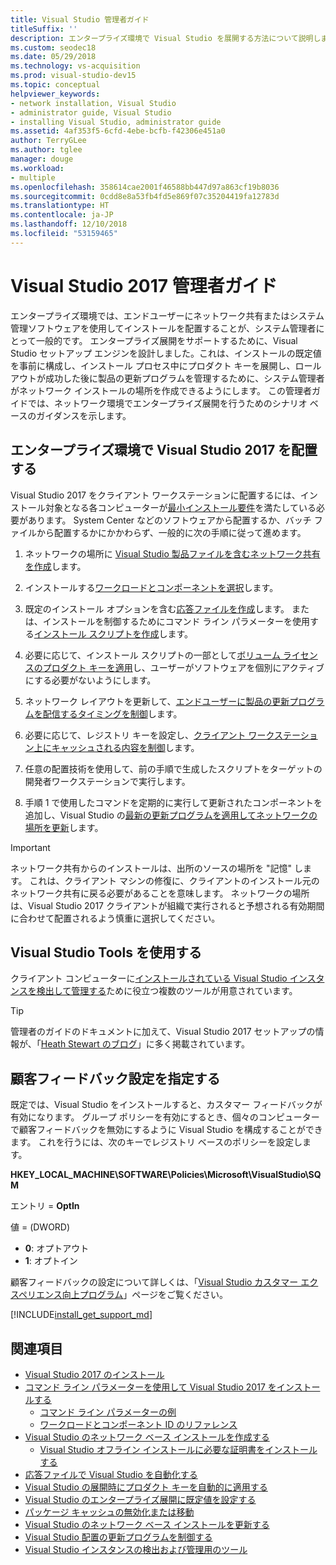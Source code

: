 ```yaml
---
title: Visual Studio 管理者ガイド
titleSuffix: ''
description: エンタープライズ環境で Visual Studio を展開する方法について説明します。
ms.custom: seodec18
ms.date: 05/29/2018
ms.technology: vs-acquisition
ms.prod: visual-studio-dev15
ms.topic: conceptual
helpviewer_keywords:
- network installation, Visual Studio
- administrator guide, Visual Studio
- installing Visual Studio, administrator guide
ms.assetid: 4af353f5-6cfd-4ebe-bcfb-f42306e451a0
author: TerryGLee
ms.author: tglee
manager: douge
ms.workload:
- multiple
ms.openlocfilehash: 358614cae2001f46588bb447d97a863cf19b8036
ms.sourcegitcommit: 0cdd8e8a53fb4fd5e869f07c35204419fa12783d
ms.translationtype: HT
ms.contentlocale: ja-JP
ms.lasthandoff: 12/10/2018
ms.locfileid: "53159465"
---
```

# <a name="visual-studio-2017-administrator-guide"></a>Visual Studio 2017 管理者ガイド

エンタープライズ環境では、エンドユーザーにネットワーク共有またはシステム管理ソフトウェアを使用してインストールを配置することが、システム管理者にとって一般的です。 エンタープライズ展開をサポートするために、Visual Studio セットアップ エンジンを設計しました。これは、インストールの既定値を事前に構成し、インストール プロセス中にプロダクト キーを展開し、ロールアウトが成功した後に製品の更新プログラムを管理するために、システム管理者がネットワーク インストールの場所を作成できるようにします。 この管理者ガイドでは、ネットワーク環境でエンタープライズ展開を行うためのシナリオ ベースのガイダンスを示します。

## <a name="deploy-visual-studio-2017-in-an-enterprise-environment"></a>エンタープライズ環境で Visual Studio 2017 を配置する

Visual Studio 2017 をクライアント ワークステーションに配置するには、インストール対象となる各コンピューターが[最小インストール要件](/visualstudio/productinfo/vs2017-system-requirements-vs)を満たしている必要があります。 System Center などのソフトウェアから配置するか、バッチ ファイルから配置するかにかかわらず、一般的に次の手順に従って進めます。

1. ネットワークの場所に [Visual Studio 製品ファイルを含むネットワーク共有を作成](create-a-network-installation-of-visual-studio.md)します。

2. インストールする[ワークロードとコンポーネントを選択](workload-and-component-ids.md)します。

3. 既定のインストール オプションを含む[応答ファイルを作成](automated-installation-with-response-file.md)します。 または、インストールを制御するためにコマンド ライン パラメーターを使用する[インストール スクリプトを作成](use-command-line-parameters-to-install-visual-studio.md)します。

4. 必要に応じて、インストール スクリプトの一部として[ボリューム ライセンスのプロダクト キーを適用](automatically-apply-product-keys-when-deploying-visual-studio.md)し、ユーザーがソフトウェアを個別にアクティブにする必要がないようにします。

5. ネットワーク レイアウトを更新して、[エンドユーザーに製品の更新プログラムを配信するタイミングを制御](controlling-updates-to-visual-studio-deployments.md)します。

6. 必要に応じて、レジストリ キーを設定し、[クライアント ワークステーション上にキャッシュされる内容を制御](set-defaults-for-enterprise-deployments.md)します。

7. 任意の配置技術を使用して、前の手順で生成したスクリプトをターゲットの開発者ワークステーションで実行します。

8. 手順 1 で使用したコマンドを定期的に実行して更新されたコンポーネントを追加し、Visual Studio の[最新の更新プログラムを適用してネットワークの場所を更新](update-a-network-installation-of-visual-studio.md)します。

> [!IMPORTANT]
> ネットワーク共有からのインストールは、出所のソースの場所を "記憶" します。 これは、クライアント マシンの修復に、クライアントのインストール元のネットワーク共有に戻る必要があることを意味します。 ネットワークの場所は、Visual Studio 2017 クライアントが組織で実行されると予想される有効期間に合わせて配置されるよう慎重に選択してください。

## <a name="use-visual-studio-tools"></a>Visual Studio Tools を使用する

クライアント コンピューターに[インストールされている Visual Studio インスタンスを検出して管理する](tools-for-managing-visual-studio-instances.md)ために役立つ複数のツールが用意されています。

> [!TIP]
> 管理者のガイドのドキュメントに加えて、Visual Studio 2017 セットアップの情報が、「[Heath Stewart のブログ](https://blogs.msdn.microsoft.com/heaths/tag/vs2017/)」に多く掲載されています。

## <a name="specify-customer-feedback-settings"></a>顧客フィードバック設定を指定する

既定では、Visual Studio をインストールすると、カスタマー フィードバックが有効になります。 グループ ポリシーを有効にするとき、個々のコンピューターで顧客フィードバックを無効にするように Visual Studio を構成することができます。 これを行うには、次のキーでレジストリ ベースのポリシーを設定します。

**HKEY_LOCAL_MACHINE\SOFTWARE\Policies\Microsoft\VisualStudio\SQM**

エントリ = **OptIn**

値 = (DWORD)
* **0**: オプトアウト
* **1**: オプトイン

顧客フィードバックの設定について詳しくは、「[Visual Studio カスタマー エクスペリエンス向上プログラム](../ide/visual-studio-experience-improvement-program.md)」ページをご覧ください。

[!INCLUDE[install_get_support_md](includes/install_get_support_md.md)]

## <a name="see-also"></a>関連項目

* [Visual Studio 2017 のインストール](install-visual-studio.md)
* [コマンド ライン パラメーターを使用して Visual Studio 2017 をインストールする](use-command-line-parameters-to-install-visual-studio.md)
  * [コマンド ライン パラメーターの例](command-line-parameter-examples.md)
  * [ワークロードとコンポーネント ID のリファレンス](workload-and-component-ids.md)
* [Visual Studio のネットワーク ベース インストールを作成する](create-a-network-installation-of-visual-studio.md)
  * [Visual Studio オフライン インストールに必要な証明書をインストールする](install-certificates-for-visual-studio-offline.md)
* [応答ファイルで Visual Studio を自動化する](automated-installation-with-response-file.md)
* [Visual Studio の展開時にプロダクト キーを自動的に適用する](automatically-apply-product-keys-when-deploying-visual-studio.md)
* [Visual Studio のエンタープライズ展開に既定値を設定する](set-defaults-for-enterprise-deployments.md)
* [パッケージ キャッシュの無効化または移動](disable-or-move-the-package-cache.md)
* [Visual Studio のネットワーク ベース インストールを更新する](update-a-network-installation-of-visual-studio.md)
* [Visual Studio 配置の更新プログラムを制御する](controlling-updates-to-visual-studio-deployments.md)
* [Visual Studio インスタンスの検出および管理用のツール](tools-for-managing-visual-studio-instances.md)
